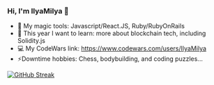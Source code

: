 ### Hi, I'm IlyaMilya 👋

- :crystal_ball: My magic tools: Javascript/React.JS, Ruby/RubyOnRails
- :pencil: This year I want to learn: more about blockchain tech, including Solidity.js 
- :computer: My CodeWars link: https://www.codewars.com/users/IlyaMilya
- ⚡Downtime hobbies: Chess, bodybuilding, and coding puzzles...

[![GitHub Streak](https://streak-stats.demolab.com/?user=IlyaMilya&theme=ayu-mirage&mode=daily)](https://git.io/streak-stats)
